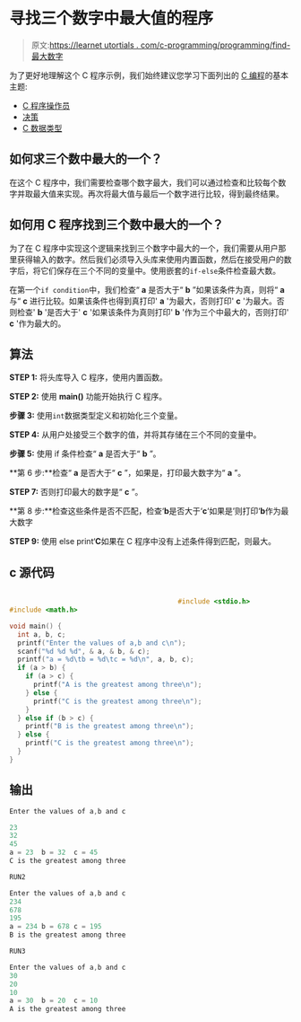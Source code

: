 # 寻找三个数字中最大值的程序

> 原文:[https://learnet utortials . com/c-programming/programming/find-最大数字](https://learnetutorials.com/c-programming/programs/find-largest-number)

为了更好地理解这个 C 程序示例，我们始终建议您学习下面列出的 [C 编程](../ "C programming")的基本主题:

*   [C 程序操作员](../../c-programming/operators "C program tokens")
*   [决策](../../c-programming/decision-making-statements "C programming decision making")
*   [C 数据类型](../../c-programming/data-types-modifiers "C data types")

## 如何求三个数中最大的一个？

在这个 C 程序中，我们需要检查哪个数字最大，我们可以通过检查和比较每个数字并取最大值来实现。再次将最大值与最后一个数字进行比较，得到最终结果。

## 如何用 C 程序找到三个数中最大的一个？

为了在 C 程序中实现这个逻辑来找到三个数字中最大的一个，我们需要从用户那里获得输入的数字。然后我们必须导入头库来使用内置函数，然后在接受用户的数字后，将它们保存在三个不同的变量中。使用嵌套的`if-else`条件检查最大数。

在第一个`if condition`中，我们检查“ **a** 是否大于“ **b** ”如果该条件为真，则将“ **a** 与“ **c** 进行比较。如果该条件也得到真打印' **a** '为最大，否则打印' **c** '为最大。否则检查' **b** '是否大于' **c** '如果该条件为真则打印' **b** '作为三个中最大的，否则打印' **c** '作为最大的。

## 算法

**STEP 1:** 将头库导入 C 程序，使用内置函数。

**STEP 2:** 使用 **main()** 功能开始执行 C 程序。

**步骤 3:** 使用`int`数据类型定义和初始化三个变量。

**STEP 4:** 从用户处接受三个数字的值，并将其存储在三个不同的变量中。

**步骤 5:** 使用 if 条件检查“ **a** 是否大于“ **b** ”。

**第 6 步:**检查“ **a** 是否大于“ **c** ”，如果是，打印最大数字为“ **a** ”。

**STEP 7:** 否则打印最大的数字是“ **c** ”。

**第 8 步:**检查这些条件是否不匹配，检查‘**b**是否大于‘**c**‘如果是’则打印‘**b**作为最大数字

**STEP 9:** 使用 else print‘**C**如果在 C 程序中没有上述条件得到匹配，则最大。

## c 源代码

```c

                                          #include <stdio.h>
#include <math.h>

void main() {
  int a, b, c;
  printf("Enter the values of a,b and c\n");
  scanf("%d %d %d", & a, & b, & c);
  printf("a = %d\tb = %d\tc = %d\n", a, b, c);
  if (a > b) {
    if (a > c) {
      printf("A is the greatest among three\n");
    } else {
      printf("C is the greatest among three\n");
    }
  } else if (b > c) {
    printf("B is the greatest among three\n");
  } else {
    printf("C is the greatest among three\n");
  }
}

```

## 输出

```c
Enter the values of a,b and c

23
32 
45
a = 23  b = 32  c = 45
C is the greatest among three

RUN2

Enter the values of a,b and c
234
678
195
a = 234 b = 678 c = 195
B is the greatest among three

RUN3

Enter the values of a,b and c
30 
20 
10
a = 30  b = 20  c = 10
A is the greatest among three
```